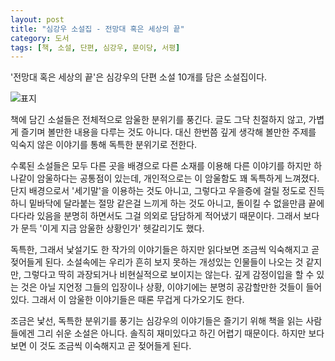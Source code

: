 ```yaml
---
layout: post
title: "심강우 소설집 - 전망대 혹은 세상의 끝"
category: 도서
tags: [책, 소설, 단편, 심강우, 문이당, 서평]
---
```


'전망대 혹은 세상의 끝'은
심강우의 단편 소설 10개를 담은 소설집이다.

![표지](https://lh3.googleusercontent.com/MtcceCAOL9Ef6dD4KUQMQG47Vb4vNc61tdoIBw297LxsVhP9koEKU-ccHoI-F6DFa8YEbiGoM_qiLA=s480)

책에 담긴 소설들은 전체적으로 암울한 분위기를 풍긴다.
글도 그닥 친절하지 않고,
가볍게 즐기며 볼만한 내용을 다루는 것도 아니다.
대신 한번쯤 깊게 생각해 볼만한 주제를
익숙지 않은 이야기를 통해
독특한 분위기로 전한다.

수록된 소설들은 모두 다른 곳을 배경으로 다른 소재를 이용해 다른 이야기를 하지만
하나같이 암울하다는 공통점이 있는데,
개인적으로는 이 암울함도 꽤 독특하게 느껴졌다.
단지 배경으로서 '세기말'을 이용하는 것도 아니고,
그렇다고 우을증에 걸릴 정도로 진득하니 밑바닥에 달라붙는 절망 같은걸 느끼게 하는 것도 아니고,
돌이킬 수 없을만큼 끝에 다다라 있음을 분명히 하면서도
그걸 의외로 담담하게 적어냈기 때문이다.
그래서 보다가 문득 '이게 지금 암울한 상황인가' 헷갈리기도 했다.

독특한, 그래서 낯설기도 한 작가의 이야기들은
하지만 읽다보면 조금씩 익숙해지고 곧 젖어들게 된다.
소설속에는 우리가 흔히 보지 못하는 개성있는 인물들이 나오는 것 같지만,
그렇다고 딱히 과장되거나 비현실적으로 보이지는 않는다.
깊게 감정이입을 할 수 있는 것은 아닐 지언정
그들의 입장이나 상황, 이야기에는 분명히 공감할만한 것들이 들어있다.
그래서 이 암울한 이야기들은 때론 무겁게 다가오기도 한다.

조금은 낯선, 독특한 분위기를 풍기는 심강우의 이야기들은
즐기기 위해 책을 읽는 사람들에겐 그리 쉬운 소설은 아니다.
솔직히 재미있다고 하긴 어렵기 때문이다.
하지만 보다보면 이 것도 조금씩 이숙해지고 곧 젖어들게 된다.
